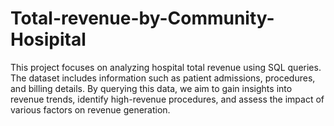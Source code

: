 # Total-revenue-by-Community-Hosipital
This project focuses on analyzing hospital total revenue using SQL queries. The dataset includes information such as patient admissions, procedures, and billing details. By querying this data, we aim to gain insights into revenue trends, identify high-revenue procedures, and assess the impact of various factors on revenue generation.
